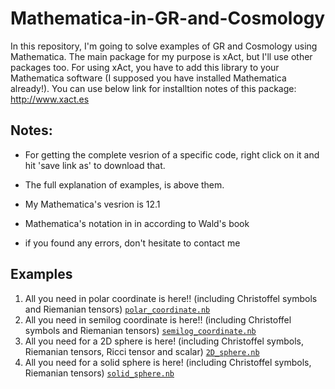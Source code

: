 # Mathematica-in-GR-and-Cosmology

In this repository, I'm going to solve examples of GR and Cosmology using Mathematica. The main package for my purpose is xAct, but I'll use other packages too.
For using xAct, you have to add this library to your Mathematica software (I supposed you have installed Mathematica already!). You can use below link for installtion notes of this package:
http://www.xact.es


Notes:
------

- For getting the complete vesrion of a specific code, right click on it and hit 'save link as' to download that.

- The full explanation of examples, is above them.
- My Mathematica's vesrion is 12.1
- Mathematica's notation in in according to Wald's book
- if you found any errors, don't hesitate to contact me

Examples
--------
1) All you need in polar coordinate is here!! (including Christoffel symbols and Riemanian tensors)  [`polar_coordinate.nb`](../../raw/main/polar_coordinate.nb)
2) All you need in semilog coordinate is here!! (including Christoffel symbols and Riemanian tensors)  [`semilog_coordinate.nb`](../../raw/main/semilog_coordinate.nb)
3) All you need for a 2D sphere is here! (including Christoffel symbols, Riemanian tensors, Ricci tensor and scalar) [`2D_sphere.nb`](../../raw/main/2D_sphere.nb)
4) All you need for a solid sphere is here! (including Christoffel symbols, Riemanian tensors) [`solid_sphere.nb`](../../raw/main/solid_sphere.nb)
